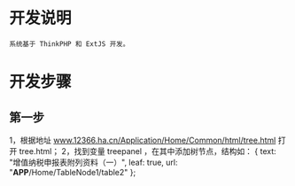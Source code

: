 # 开发说明
    系统基于 ThinkPHP 和 ExtJS 开发。

# 开发步骤
## 第一步
 1，根据地址 www.12366.ha.cn/Application/Home/Common/html/tree.html 打开 tree.html；
 2，找到变量 treepanel ，在其中添加树节点，结构如：
{
    text: "增值纳税申报表附列资料（一）",
    leaf: true,
    url: "__APP__/Home/TableNode1/table2"
};
